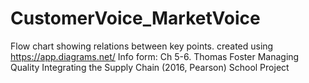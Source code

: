 # CustomerVoice_MarketVoice
Flow chart showing relations between key points.
created using https://app.diagrams.net/
Info form: Ch 5-6. Thomas Foster Managing Quality Integrating the Supply Chain (2016, Pearson)
School Project
